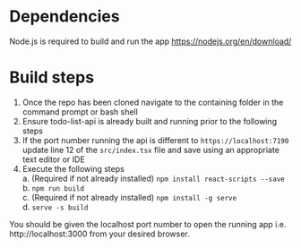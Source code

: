 # Dependencies
Node.js is required to build and run the app https://nodejs.org/en/download/

# Build steps
1. Once the repo has been cloned navigate to the containing folder in the command prompt or bash shell
2. Ensure todo-list-api is already built and running prior to the following steps
3. If the port number running the api is different to `https://localhost:7190` update line 12 of the `src/index.tsx` file and save using an appropriate text editor or IDE
3. Execute the following steps <br />
a. (Required if not already installed) `npm install react-scripts --save` <br />
b. `npm run build` <br />
c. (Required if not already installed) `npm install -g serve` <br />
d. `serve -s build` <br />

You should be given the localhost port number to open the running app i.e. http://localhost:3000 from your desired browser.
